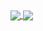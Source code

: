 <a href="https://github.com/anuraghazra/github-readme-stats">
  <img align="center" src="https://github-readme-stats.vercel.app/api?username=ibnr2hc&count_private=true&theme=radical&hide=stars,contribs" />
</a>
<a href="https://github.com/anuraghazra/convoychat">
  <img align="center" src="https://github-readme-stats.vercel.app/api/top-langs/?username=ibnr2hc&layout=compact&theme=radical&count_private=true&hide=Makefile,Vim+Script,Shell" />
</a>
